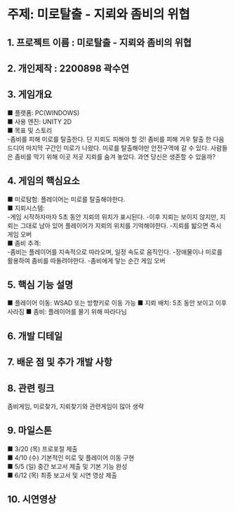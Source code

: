 # 주제: 미로탈출 - 지뢰와 좀비의 위협

## 1. 프로젝트 이름 : 미로탈출 - 지뢰와 좀비의 위협
## 2. 개인제작 : 2200898 곽수연
## 3. 게임개요 <br>
   ■ 플랫폼: PC(WINDOWS) <br>
   ■ 사용 엔진: UNITY 2D <br>
   ■ 목표 및 스토리<br>
   -좀비를 피해 미로를 탈출한다. 단 지뢰도 피해야 할 것! 좀비를 피해 겨우 탈출 한 다음 드디어 마지막 구간인 미로가 나왔다. 미로를 탈출해야만 안전구역에 갈 수 있다.
   사람들은 좀비를 막기 위해 이곳 저곳 지뢰를 숨겨 놓았다. 과연 당신은 생존할 수 있을까?
## 4. 게임의 핵심요소 <br>
   ■ 미로탐험: 플레이어는 미로를 탈출해야한다.  <br>
   ■ 지뢰시스템: <br>
   -게임 시작하자마자 5초 동안 지뢰의 위치가 표시된다.
   -이후 지뢰는 보이지 않지만, 지뢰는 그대로 남아 있어 플레이어가 지뢰의 위치를 기억해야한다.
   -지뢰를 밟으면 즉시 게임 오버 <br>
   ■ 좀비 추격: <br>
   -좀비는 플레이어를 지속적으로 따라오며, 일정 속도로 움직인다.
   -장애물이나 미로를 활용하여 좀비를 따돌려야한다.
   -좀비에게 닿는 순간 게임 오버   
## 5. 핵심 기능 설명
   ■ 플레이어 이동: WSAD 또는 방향키로 이동 가능
   ■ 지뢰 배치: 5초 동안 보이고 이후 사라짐
   ■ 좀비: 플레이어를 물기 위해 따라다님
## 6. 개발 디테일
## 7. 배운 점 및 추가 개발 사항
## 8. 관련 링크 <br>
   좀비게임, 미로찾가, 지뢰찾기와 관련게임이 많아 생략
## 9. 마일스톤 <br>
   ■ 3/20 (목) 프로포절 제출 <br>
   ■ 4/10 (수) 기본적인 미로 및 플레이어 이동 구현 <br>
   ■ 5/5 (일) 중간 보고서 제출 및 기본 기능 완성 <br>
   ■ 6/12 (목) 최종 보고서 및 시연 영상 제출
## 10. 시연영상
